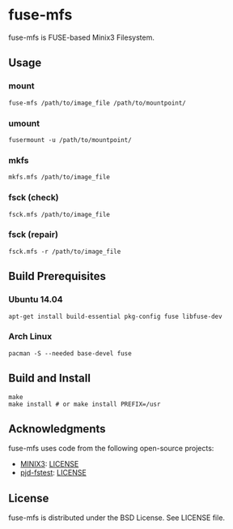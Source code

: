 # fuse-mfs

fuse-mfs is FUSE-based Minix3 Filesystem.

## Usage

### mount

```
fuse-mfs /path/to/image_file /path/to/mountpoint/
```

### umount

```
fusermount -u /path/to/mountpoint/
```

### mkfs

```
mkfs.mfs /path/to/image_file
```

### fsck (check)

```
fsck.mfs /path/to/image_file
```

### fsck (repair)

```
fsck.mfs -r /path/to/image_file
```

## Build Prerequisites

### Ubuntu 14.04

```
apt-get install build-essential pkg-config fuse libfuse-dev
```

### Arch Linux

```
pacman -S --needed base-devel fuse
```

## Build and Install

```
make
make install # or make install PREFIX=/usr
```

## Acknowledgments

fuse-mfs uses code from the following open-source projects:

* [MINIX3](http://www.minix3.org/): [LICENSE](http://git.minix3.org/index.cgi?p=minix.git;a=blob_plain;f=LICENSE;hb=HEAD)
* [pjd-fstest](http://www.tuxera.com/community/posix-test-suite/): [LICENSE](test/pjd-fstest/LICENSE)

## License

fuse-mfs is distributed under the BSD License.
See LICENSE file.
